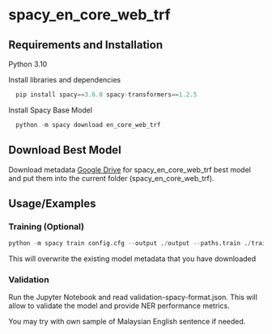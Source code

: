 
# spacy_en_core_web_trf

## Requirements and Installation

Python 3.10

Install libraries and dependencies

```python
  pip install spacy==3.6.0 spacy-transformers==1.2.5
```

Install Spacy Base Model
```python
  python -m spacy download en_core_web_trf
```

## Download Best Model
Download metadata [Google Drive](https://drive.google.com/drive/folders/12C1byjELvAvUYm7Z9_vDidbcD9bjRXBH?usp=share_link) for spacy_en_core_web_trf best model and put them into the current folder (spacy_en_core_web_trf).
## Usage/Examples

### Training (Optional)
```python
python -m spacy train config.cfg --output ./output --paths.train ./train.spacy --paths.dev ./dev.spacy
```
This will overwrite the existing model metadata that you have downloaded

### Validation
Run the Jupyter Notebook and read validation-spacy-format.json. This will allow to validate the model and provide NER performance metrics.

You may try with own sample of Malaysian English sentence if needed. 
